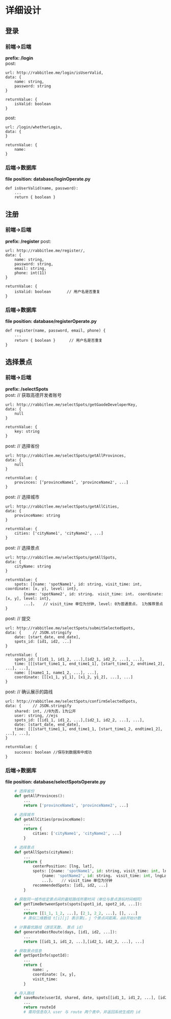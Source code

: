 # 详细设计

## 登录
### 前端->后端
**prefix: /login**  
post:   

    url: http://rabbitlee.me/login/isUserValid,
    data: {
        name: string,
        password: string
    }

    returnValue: {
        isValid: boolean
    }

post:

    url: /login/whetherLogin,
    data: {
    }

    returnValue: {
        name: 
    }

### 后端->数据库
**file position: database/loginOperate.py**  

    def isUserValid(name, password):
        ...
        return { boolean }


## 注册
### 前端->后端
**prefix: /register**
post:

    url: http://rabbitlee.me/register/,
    data: {
        name: string,
        password: string,
        email: string,
        phone: int(11)
    }

    returnValue: {
        isValid: boolean       // 用户名是否重复
    }

### 后端->数据库
**file position: database/registerOperate.py**

    def register(name, password, email, phone) {
        ...
        return { boolean }      // 用户名是否重复
    }


## 选择景点
### 前端->后端
**prefix: /selectSpots**  
post: //  获取高德开发者账号

    url: http://rabbitlee.me/selectSpots/getGaodeDeveloperKey,
    data: {
        null
    }

    returnValue: {
        key: string
    }

post: // 选择省份

    url: http://rabbitlee.me/selectSpots/getAllProvinces,
    data: {
        null
    }

    returnValue: {
        provinces: [‘provinceName1’, 'provinceName2', ...]
    }

post: // 选择城市

    url: http://rabbitlee.me/selectSpots/getAllCities,
    data: {
        provinceName: string
    }

    returnValue: {
        cities: ['cityName1', 'cityName2', ...]
    }

post: // 选择景点

    url: http://rabbitlee.me/selectSpots/getAllSpots,
    data: {
        cityName: string
    }

    returnValue: {
        spots: [{name: 'spotName1', id: string, visit_time: int, coordinate: [x, y], level: int},
            {name: 'spotName2', id: string， visit_time: int， coordinate: [x, y], level: int},
            ...]，   // visit_time 单位为分钟, level: 0为普通景点， 1为推荐景点
    }

post: // 提交

    url: http://rabbitlee.me/selectSpots/submitSelectedSpots,
    data: {     // JSON.stringify
        date: [start_date, end_date],
        spots_id: [id1, id2, ...]
    }

    returnValue: {
        spots_id: [[id1_1, id1_2, ...],[id2_1, id2_2, ...], ...],
        time: [[[start_time1_1, end_time1_1], [start_time1_2, endtime1_2], ...], ...],
        name: [[name1_1, name1_2, ...], ...],
        coordinate: [[[x1_1, y1_1], [x1_2, y1_2], ...], ...]        
    }

post: // 确认展示的路线

    url: http://rabbitlee.me/selectSpots/confirmSelectedSpots,
    data: {     // JSON.stringify
        shared: int, //0为否，1为公开
        user: string, //ejs
        spots_id: [[id1_1, id1_2, ...],[id2_1, id2_2, ...], ...],
        date: [start_date, end_date],
        time: [[[start_time1_1, end_time1_1, [start_time1_2, endtime1_2], ...], ...],
    }

    returnValue: {
        success: boolean //保存到数据库中成功    
    }

### 后端->数据库
**file position: database/selectSpotsOperate.py**
```python
    # 选择省份
    def getAllProvinces():
        ...
        return ['provinceName1', 'provinceName2', ...]

    # 选择城市
    def getAllCities(provinceName):
        ...
        return {
            cities: ['cityName1', 'cityName2', ...]
        }

    # 选择景点
    def getAllSpots(cityName):
        ...
        return {
            centerPosition: [lng, lat],
            spots: [{name: 'spotName1', id: string, visit_time: int, lngLat: [lng, lat]},
                {name: 'spotName2', id: string， visit_time: int, lngLat: [lng, lat]},
                ...]，   // visit_time 单位为分钟
            recommendedSpots: [id1, id2, ...]
        }

    # 获取同一城市给定景点间的最短路线所需时间（单位与景点游玩时间相同）
    def getTimeBetweenSpots(spots[spot1_id, spot2_id, ...]):
        ...
        return [[1_1, 1_2, ...], [2_1, 2_2, ...], [], ...]
        # 类似二维数组 t[i][j] 表示第i，j 个景点间距离，从0开始计数

    # 计算最优路线（游览天数， 景点 id）
    def generateBestRoute(days, [id1, id2, ...]):
        ...
        return [[id1_1, id1_2, ...],[id2_1, id2_2, ...], ...]

    # 获取景点信息
    def getSpotInfo(spotId):
        ...
        return {
            name: ,
            coordinate: [x, y],
            visit_time:
        }

    # 存入路线
    def saveRoute(userId, shared, date, spots[[id1_1, id1_2, ...], [id2_1, id2_2, ...], ...], time[[[start_time1_1, end_time1_1, [start_time1_2, endtime1_2], ...], ...]):
        ...
        return routeId
        # 需将信息存入 user 与 route 两个表中，并返回系统生成的 id

```
